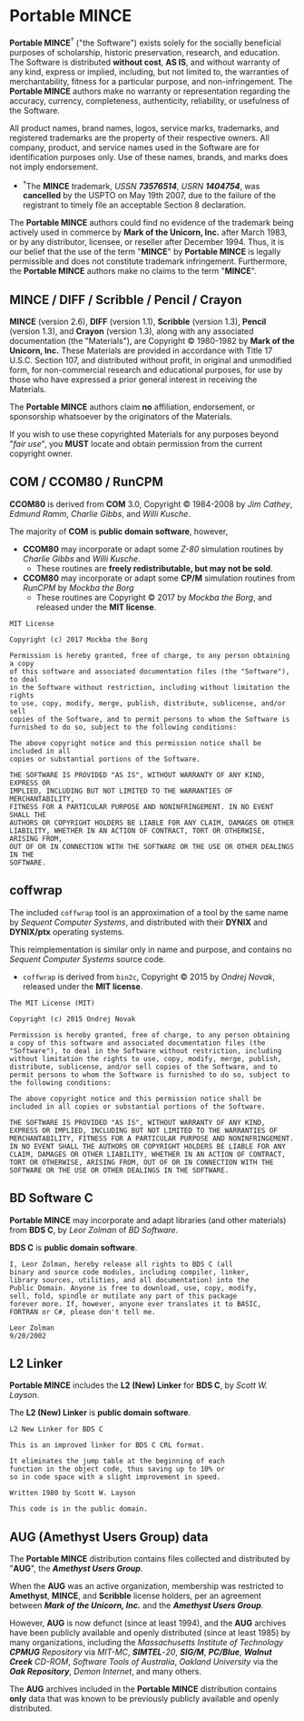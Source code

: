 # Portable MINCE

**Portable MINCE**<sup>†</sup> ("the Software") exists solely for the socially beneficial purposes of scholarship, historic preservation, research, and education. The Software is distributed **without cost**, **AS IS**, and without warranty of any kind, express or implied, including, but not limited to, the warranties of merchantability, fitness for a particular purpose, and non-infringement. The **Portable MINCE** authors make no warranty or representation regarding the accuracy, currency, completeness, authenticity, reliability, or usefulness of the Software.

All product names, brand names, logos, service marks, trademarks, and registered trademarks are the property of their respective owners. All company, product, and service names used in the Software are for identification purposes only. Use of these names, brands, and marks does not imply endorsement.

* <sup>†</sup>The **MINCE** trademark, _USSN **73576514**_, _USRN **1404754**_, was **cancelled** by the USPTO on May 19th 2007, due to the failure of the registrant to timely file an acceptable Section 8 declaration.

The **Portable MINCE** authors could find no evidence of the trademark being actively used in commerce by **Mark of the Unicorn, Inc.** after March 1983, or by any distributor, licensee, or reseller after December 1994. Thus, it is our belief that the use of the term "**MINCE**" by **Portable MINCE** is legally permissible and does not constitute trademark infringement. Furthermore, the **Portable MINCE** authors make no claims to the term "**MINCE**".

## MINCE / DIFF / Scribble / Pencil / Crayon

**MINCE** (version 2.6), **DIFF** (version 1.1), **Scribble** (version 1.3), **Pencil** (version 1.3), and **Crayon** (version 1.3), along with any associated documentation (the "Materials"), are Copyright © 1980-1982 by **Mark of the Unicorn, Inc.** These Materials are provided in accordance with Title 17 U.S.C. Section 107, and distributed without profit, in original and unmodified form, for non-commercial research and educational purposes, for use by those who have expressed a prior general interest in receiving the Materials.

The **Portable MINCE** authors claim **no** affiliation, endorsement, or sponsorship whatsoever by the originators of the Materials.

If you wish to use these copyrighted Materials for any purposes beyond "*fair use*", you **MUST** locate and obtain permission from the current copyright owner.

## COM / CCOM80 / RunCPM

**CCOM80** is derived from **COM** 3.0, Copyright © 1984-2008 by *Jim* *Cathey*, *Edmund* *Ramm*, *Charlie* *Gibbs*, and *Willi* *Kusche*.

The majority of **COM** is **public domain software**, however,

* **CCOM80** may incorporate or adapt some *Z-80* simulation routines by *Charlie* *Gibbs* and *Willi* *Kusche*.
  * These routines are **freely redistributable, but may not be sold**.
* **CCOM80** may incorporate or adapt some **CP/M** simulation routines from *RunCPM* by *Mockba the Borg*
  * These routines are Copyright © 2017 by *Mockba the Borg*, and released under the **MIT license**.

```text
MIT License

Copyright (c) 2017 Mockba the Borg

Permission is hereby granted, free of charge, to any person obtaining a copy
of this software and associated documentation files (the "Software"), to deal
in the Software without restriction, including without limitation the rights
to use, copy, modify, merge, publish, distribute, sublicense, and/or sell
copies of the Software, and to permit persons to whom the Software is
furnished to do so, subject to the following conditions:

The above copyright notice and this permission notice shall be included in all
copies or substantial portions of the Software.

THE SOFTWARE IS PROVIDED "AS IS", WITHOUT WARRANTY OF ANY KIND, EXPRESS OR
IMPLIED, INCLUDING BUT NOT LIMITED TO THE WARRANTIES OF MERCHANTABILITY,
FITNESS FOR A PARTICULAR PURPOSE AND NONINFRINGEMENT. IN NO EVENT SHALL THE
AUTHORS OR COPYRIGHT HOLDERS BE LIABLE FOR ANY CLAIM, DAMAGES OR OTHER
LIABILITY, WHETHER IN AN ACTION OF CONTRACT, TORT OR OTHERWISE, ARISING FROM,
OUT OF OR IN CONNECTION WITH THE SOFTWARE OR THE USE OR OTHER DEALINGS IN THE
SOFTWARE.
```

## coffwrap

The included `coffwrap` tool is an approximation of a tool by the same name by *Sequent Computer Systems*, and distributed with their **DYNIX** and **DYNIX/ptx** operating systems.

This reimplementation is similar only in name and purpose, and contains no *Sequent Computer Systems* source code.

* `coffwrap` is derived from `bin2c`, Copyright © 2015 by *Ondrej* *Novak*, released under the **MIT license**.

```text
The MIT License (MIT)

Copyright (c) 2015 Ondrej Novak

Permission is hereby granted, free of charge, to any person obtaining
a copy of this software and associated documentation files (the
"Software"), to deal in the Software without restriction, including
without limitation the rights to use, copy, modify, merge, publish,
distribute, sublicense, and/or sell copies of the Software, and to
permit persons to whom the Software is furnished to do so, subject to
the following conditions:

The above copyright notice and this permission notice shall be
included in all copies or substantial portions of the Software.

THE SOFTWARE IS PROVIDED "AS IS", WITHOUT WARRANTY OF ANY KIND,
EXPRESS OR IMPLIED, INCLUDING BUT NOT LIMITED TO THE WARRANTIES OF
MERCHANTABILITY, FITNESS FOR A PARTICULAR PURPOSE AND NONINFRINGEMENT.
IN NO EVENT SHALL THE AUTHORS OR COPYRIGHT HOLDERS BE LIABLE FOR ANY
CLAIM, DAMAGES OR OTHER LIABILITY, WHETHER IN AN ACTION OF CONTRACT,
TORT OR OTHERWISE, ARISING FROM, OUT OF OR IN CONNECTION WITH THE
SOFTWARE OR THE USE OR OTHER DEALINGS IN THE SOFTWARE.
```

## BD Software C

**Portable MINCE** may incorporate and adapt libraries (and other materials) from **BDS C**, by *Leor Zolman* of *BD Software*.

**BDS C** is **public domain software**.

```text
I, Leor Zolman, hereby release all rights to BDS C (all
binary and source code modules, including compiler, linker,
library sources, utilities, and all documentation) into the
Public Domain. Anyone is free to download, use, copy, modify,
sell, fold, spindle or mutilate any part of this package
forever more. If, however, anyone ever translates it to BASIC,
FORTRAN or C#, please don't tell me.

Leor Zolman
9/20/2002
```

## L2 Linker

**Portable MINCE** includes the **L2 (New) Linker** for **BDS C**, by *Scott* *W.* *Layson*.

The **L2 (New) Linker** is **public domain software**.

```text
L2 New Linker for BDS C

This is an improved linker for BDS C CRL format.  

It eliminates the jump table at the beginning of each
function in the object code, thus saving up to 10% or
so in code space with a slight improvement in speed.  

Written 1980 by Scott W. Layson

This code is in the public domain.
```

## AUG (Amethyst Users Group) data

The **Portable MINCE** distribution contains files collected and distributed by "**AUG**", the _**Amethyst Users Group**_. 

When the **AUG** was an active organization, membership was restricted to **Amethyst**, **MINCE**, and **Scribble** license holders, per an agreement between _**Mark of the Unicorn, Inc.**_ and the _**Amethyst Users Group**_.

However, **AUG** is now defunct (since at least 1994), and the **AUG** archives have been publicly available and openly distributed (since at least 1985) by many organizations, including the *Massachusetts Institute of Technology* _**CPMUG**_ *Repository* via *MIT-MC*, _**SIMTEL**_-*20*, _**SIG/M**_, _**PC/Blue**_, _**Walnut Creek**_ *CD-ROM*, *Software Tools of Australia*, *Oakland University* via the _**Oak Repository**_, *Demon Internet*, and many others.

The **AUG** archives included in the **Portable MINCE** distribution contains **only** data that was known to be previously publicly available and openly distributed.
